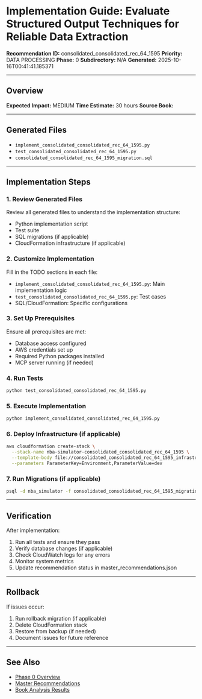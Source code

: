 # Implementation Guide: Evaluate Structured Output Techniques for Reliable Data Extraction

**Recommendation ID:** consolidated_consolidated_rec_64_1595
**Priority:** DATA PROCESSING
**Phase:** 0
**Subdirectory:** N/A
**Generated:** 2025-10-16T00:41:41.185371

---

## Overview



**Expected Impact:** MEDIUM
**Time Estimate:** 30 hours
**Source Book:** 

---

## Generated Files

- `implement_consolidated_consolidated_rec_64_1595.py`
- `test_consolidated_consolidated_rec_64_1595.py`
- `consolidated_consolidated_rec_64_1595_migration.sql`

---

## Implementation Steps

### 1. Review Generated Files

Review all generated files to understand the implementation structure:
- Python implementation script
- Test suite
- SQL migrations (if applicable)
- CloudFormation infrastructure (if applicable)

### 2. Customize Implementation

Fill in the TODO sections in each file:
- `implement_consolidated_consolidated_rec_64_1595.py`: Main implementation logic
- `test_consolidated_consolidated_rec_64_1595.py`: Test cases
- SQL/CloudFormation: Specific configurations

### 3. Set Up Prerequisites

Ensure all prerequisites are met:
- Database access configured
- AWS credentials set up
- Required Python packages installed
- MCP server running (if needed)

### 4. Run Tests

```bash
python test_consolidated_consolidated_rec_64_1595.py
```

### 5. Execute Implementation

```bash
python implement_consolidated_consolidated_rec_64_1595.py
```

### 6. Deploy Infrastructure (if applicable)

```bash
aws cloudformation create-stack \
  --stack-name nba-simulator-consolidated_consolidated_rec_64_1595 \
  --template-body file://consolidated_consolidated_rec_64_1595_infrastructure.yaml \
  --parameters ParameterKey=Environment,ParameterValue=dev
```

### 7. Run Migrations (if applicable)

```bash
psql -d nba_simulator -f consolidated_consolidated_rec_64_1595_migration.sql
```

---

## Verification

After implementation:
1. Run all tests and ensure they pass
2. Verify database changes (if applicable)
3. Check CloudWatch logs for any errors
4. Monitor system metrics
5. Update recommendation status in master_recommendations.json

---

## Rollback

If issues occur:
1. Run rollback migration (if applicable)
2. Delete CloudFormation stack
3. Restore from backup (if needed)
4. Document issues for future reference

---

## See Also

- [Phase 0 Overview](/Users/ryanranft/nba-simulator-aws/docs/phases/phase_0/)
- [Master Recommendations](/Users/ryanranft/nba-mcp-synthesis/analysis_results/master_recommendations.json)
- [Book Analysis Results](/Users/ryanranft/nba-mcp-synthesis/analysis_results/)
